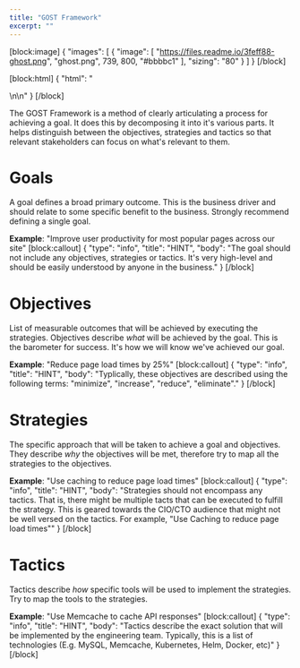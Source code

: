 ```yaml
---
title: "GOST Framework"
excerpt: ""
---
```

[block:image]
{
  "images": [
    {
      "image": [
        "https://files.readme.io/3feff88-ghost.png",
        "ghost.png",
        739,
        800,
        "#bbbbc1"
      ],
      "sizing": "80"
    }
  ]
}
[/block]

[block:html]
{
  "html": "<div></div>\n\n<style>\n  .content-body .magic-block-image .block-display-image-size-80 {\nwidth: 25%;\n  }</style>"
}
[/block]

The GOST Framework is a method of clearly articulating a process for achieving a goal. It does this by decomposing it into it's various parts. It helps distinguish between the objectives, strategies and tactics so that relevant stakeholders can focus on what's relevant to them. 


# Goals

A goal defines a broad primary outcome. This is the business driver and should relate to some specific benefit to the business. Strongly recommend defining a single goal.

**Example**: "Improve user productivity for most popular pages across our site"
[block:callout]
{
  "type": "info",
  "title": "HINT",
  "body": "The goal should not include any objectives, strategies or tactics. It's very high-level and should be easily understood by anyone in the business."
}
[/block]
# Objectives

List of measurable outcomes that will be achieved by executing the strategies. Objectives describe *what* will be achieved by the goal. This is the barometer for success. It's how we will know we've achieved our goal.

**Example**: "Reduce page load times by 25%"
[block:callout]
{
  "type": "info",
  "title": "HINT",
  "body": "Typlically, these objectives are described using the following terms: \"minimize\", \"increase\", \"reduce\", \"eliminate\"."
}
[/block]
# Strategies

The specific approach that will be taken to achieve a goal and objectives. They describe *why* the objectives will be met, therefore try to map all the strategies to the objectives.

**Example**: "Use caching to reduce page load times"
[block:callout]
{
  "type": "info",
  "title": "HINT",
  "body": "Strategies should not encompass any tactics. That is, there might be multiple tacts that can be executed to fulfill the strategy. This is geared towards the CIO/CTO audience that might not be well versed on the tactics. For example, \"Use Caching to reduce page load times\""
}
[/block]
# Tactics

Tactics describe *how* specific tools will be used to implement the strategies. Try to map the tools to the strategies.

**Example**: "Use Memcache to cache API responses"
[block:callout]
{
  "type": "info",
  "title": "HINT",
  "body": "Tactics describe the exact solution that will be implemented by the engineering team. Typically, this is a list of technologies (E.g. MySQL, Memcache, Kubernetes, Helm, Docker, etc)"
}
[/block]